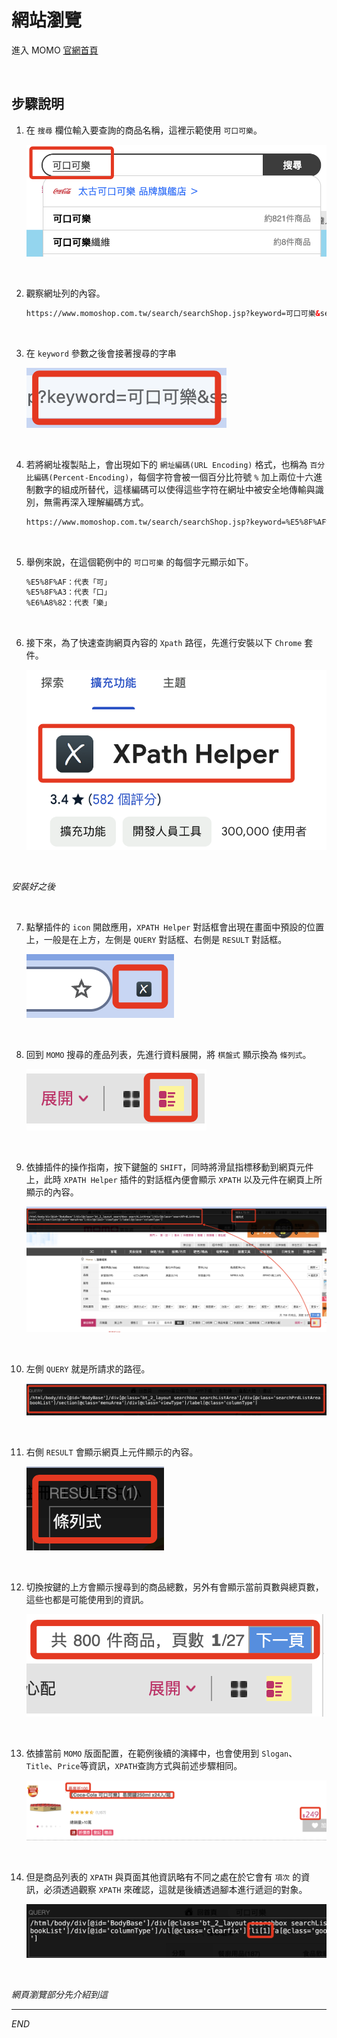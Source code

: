 # 網站瀏覽

進入 MOMO [官網首頁](https://www.momoshop.com.tw/main/Main.jsp)

<br>


## 步驟說明

1. 在 `搜尋` 欄位輸入要查詢的商品名稱，這裡示範使用 `可口可樂`。

    ![](images/img_01.png)

<br>

2. 觀察網址列的內容。

    ```html
    https://www.momoshop.com.tw/search/searchShop.jsp?keyword=可口可樂&searchType=1&curPage=1&_isFuzzy=0&showType=chessboardType&isBrandCategory=N&serviceCode=MT01
    ```

<br>

3. 在 `keyword` 參數之後會接著搜尋的字串

    ![](images/img_02.png)

<br>

4. 若將網址複製貼上，會出現如下的 `網址編碼(URL Encoding)` 格式，也稱為 `百分比編碼(Percent-Encoding)`，每個字符會被一個百分比符號 `%` 加上兩位十六進制數字的組成所替代，這樣編碼可以使得這些字符在網址中被安全地傳輸與識別，無需再深入理解編碼方式。

    ```html
    https://www.momoshop.com.tw/search/searchShop.jsp?keyword=%E5%8F%AF%E5%8F%A3%E5%8F%AF%E6%A8%82&searchType=1&curPage=1&_isFuzzy=0&showType=chessboardType&isBrandCategory=N&serviceCode=MT01
    ```

<br>

5. 舉例來說，在這個範例中的 `可口可樂` 的每個字元顯示如下。

    ```txt
    %E5%8F%AF：代表「可」
    %E5%8F%A3：代表「口」
    %E6%A8%82：代表「樂」
    ```

<br>

6. 接下來，為了快速查詢網頁內容的 `Xpath` 路徑，先進行安裝以下 `Chrome` 套件。

    ![](images/img_03.png)

<br>

_安裝好之後_

<br>

7. 點擊插件的 `icon` 開啟應用，`XPATH Helper` 對話框會出現在畫面中預設的位置上，一般是在上方，左側是 `QUERY` 對話框、右側是 `RESULT` 對話框。

    ![](images/img_04.png)

<br>

8. 回到 `MOMO` 搜尋的產品列表，先進行資料展開，將 `棋盤式` 顯示換為 `條列式`。

    ![](images/img_06.png)

<br>

9. 依據插件的操作指南，按下鍵盤的 `SHIFT`，同時將滑鼠指標移動到網頁元件上，此時 `XPATH Helper` 插件的對話框內便會顯示 `XPATH` 以及元件在網頁上所顯示的內容。

    ![](images/img_05.png)

<br>

10. 左側 `QUERY` 就是所請求的路徑。

    ![](images/img_07.png)

<br>

11. 右側 `RESULT` 會顯示網頁上元件顯示的內容。

    ![](images/img_08.png)

<br>

12. 切換按鍵的上方會顯示搜尋到的商品總數，另外有會顯示當前頁數與總頁數，這些也都是可能使用到的資訊。

    ![](images/img_33.png)

<br>

13. 依據當前 `MOMO` 版面配置，在範例後續的演繹中，也會使用到 `Slogan`、`Title`、`Price`等資訊，`XPATH`查詢方式與前述步驟相同。

    ![](images/img_34.png)

<br>

14. 但是商品列表的 `XPATH` 與頁面其他資訊略有不同之處在於它會有 `項次` 的資訊，必須透過觀察 `XPATH` 來確認，這就是後續透過腳本進行遞迴的對象。

    ![](images/img_35.png)

<br>

_網頁瀏覽部分先介紹到這_

___

_END_